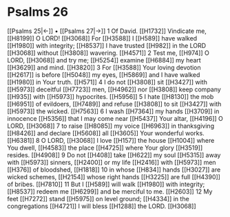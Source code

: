 # Psalms 26
[[Psalms 25|←]] • [[Psalms 27|→]]
1 Of David. [[H1732]] Vindicate me, [[H8199]] O LORD! [[H3068]] For [[H3588]] I [[H589]] have walked [[H1980]] with integrity; [[H8537]] I have trusted [[H982]] in the LORD [[H3068]] without [[H3808]] wavering. [[H4571]] 
2 Test me, [[H974]] O LORD, [[H3068]] and try me; [[H5254]] examine [[H6884]] my heart [[H3629]] and mind. [[H3820]] 
3 For [[H3588]] Your loving devotion [[H2617]] is before [[H5048]] my eyes, [[H5869]] and I have walked [[H1980]] in Your truth. [[H571]] 
4 I do not [[H3808]] sit [[H3427]] with [[H5973]] deceitful [[H7723]] men, [[H4962]] nor [[H3808]] keep company [[H935]] with [[H5973]] hypocrites. [[H5956]] 
5 I hate [[H8130]] the mob [[H6951]] of evildoers, [[H7489]] and refuse [[H3808]] to sit [[H3427]] with [[H5973]] the wicked. [[H7563]] 
6 I wash [[H7364]] my hands [[H3709]] in innocence [[H5356]] that I may come near [[H5437]] Your altar, [[H4196]] O LORD, [[H3068]] 
7 to raise [[H8085]] my voice [[H6963]] in thanksgiving [[H8426]] and declare [[H5608]] all [[H3605]] Your wonderful works. [[H6381]] 
8 O LORD, [[H3068]] I love [[H157]] the house [[H1004]] where You dwell, [[H4583]] the place [[H4725]] where Your glory [[H3519]] resides. [[H4908]] 
9 Do not [[H408]] take [[H622]] my soul [[H5315]] away with [[H5973]] sinners, [[H2400]] or my life [[H2416]] with [[H5973]] men [[H376]] of bloodshed, [[H1818]] 
10 in whose [[H834]] hands [[H3027]] are wicked schemes, [[H2154]] whose right hands [[H3225]] are full [[H4390]] of bribes. [[H7810]] 
11 But I [[H589]] will walk [[H1980]] with integrity; [[H8537]] redeem me [[H6299]] and be merciful to me. [[H2603]] 
12 My feet [[H7272]] stand [[H5975]] on level ground; [[H4334]] in the congregations [[H4721]] I will bless [[H1288]] the LORD. [[H3068]] 
